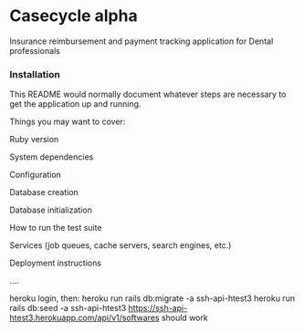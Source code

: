 # Casecycle alpha
Insurance reimbursement and payment tracking application for Dental professionals


### Installation
This README would normally document whatever steps are necessary to get the application up and running.

Things you may want to cover:

Ruby version

System dependencies

Configuration

Database creation

Database initialization

How to run the test suite

Services (job queues, cache servers, search engines, etc.)

Deployment instructions

....

heroku login, then: heroku run rails db:migrate -a ssh-api-htest3 heroku run rails db:seed -a ssh-api-htest3 https://ssh-api-htest3.herokuapp.com/api/v1/softwares should work
